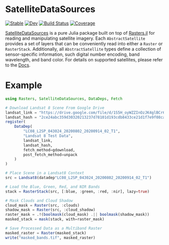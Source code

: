 # SatelliteDataSources

[![Stable](https://img.shields.io/badge/docs-stable-blue.svg)](https://JoshuaBillson.github.io/SatelliteDataSources.jl/stable/)
[![Dev](https://img.shields.io/badge/docs-dev-blue.svg)](https://JoshuaBillson.github.io/SatelliteDataSources.jl/dev/)
[![Build Status](https://github.com/JoshuaBillson/SatelliteDataSources.jl/actions/workflows/CI.yml/badge.svg?branch=main)](https://github.com/JoshuaBillson/SatelliteDataSources.jl/actions/workflows/CI.yml?query=branch%3Amain)
[![Coverage](https://codecov.io/gh/JoshuaBillson/SatelliteDataSources.jl/branch/main/graph/badge.svg)](https://codecov.io/gh/JoshuaBillson/SatelliteDataSources.jl)

[SatelliteDataSources](https://github.com/JoshuaBillson/SatelliteDataSources.jl) is a pure Julia package built on top of [Rasters.jl](https://github.com/rafaqz/Rasters.jl) for reading and manipulating satellite imagery. Each 
`AbstractSatellite` provides a set of layers that can be conveniently read into either a `Raster` or `RasterStack`.
Additionally, all `AbstractSatellite` types define a collection of sensor-specific information, such digital number
encoding, band wavelength, and band color. For details on supported satellites, please refer to the [Docs](https://JoshuaBillson.github.io/SatelliteDataSources.jl/stable/).

# Example

```julia
using Rasters, SatelliteDataSources, DataDeps, Fetch

# Download Landsat 8 Scene From Google Drive
landsat_link = "https://drive.google.com/file/d/1S5H_oyWZZInOzJK4glBCr6LgXSADzhOV/view?usp=sharing"
landsat_hash = "2ce24abc359d30320213237d78101d193cdb8433ce21d1f7e9f08ca140cf5785"
register(
    DataDep(
        "LC08_L2SP_043024_20200802_20200914_02_T1", 
        "Landsat 8 Test Data", 
        landsat_link, 
        landsat_hash, 
        fetch_method=gdownload, 
        post_fetch_method=unpack
    )
)

# Place Scene in a Landsat8 Context
src = Landsat8(datadep"LC08_L2SP_043024_20200802_20200914_02_T1")

# Load the Blue, Green, Red, and NIR Bands
stack = RasterStack(src, [:blue, :green, :red, :nir], lazy=true)

# Mask Clouds and Cloud Shadow
cloud_mask = Raster(src, :clouds) 
shadow_mask = Raster(src, :cloud_shadow) 
raster_mask = .!(boolmask(cloud_mask) .|| boolmask(shadow_mask))
masked_stack = mask(stack, with=raster_mask)

# Save Processed Data as a Multiband Raster
masked_raster = Raster(masked_stack)
write("masked_bands.tif", masked_raster)
```
